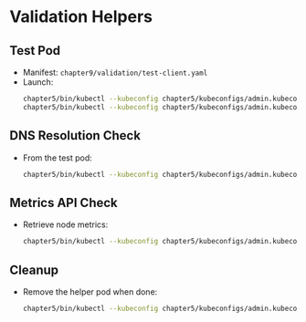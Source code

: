 # Validation Helpers

## Test Pod
- Manifest: `chapter9/validation/test-client.yaml`
- Launch:
  ```bash
  chapter5/bin/kubectl --kubeconfig chapter5/kubeconfigs/admin.kubeconfig apply -f chapter9/validation/test-client.yaml
  chapter5/bin/kubectl --kubeconfig chapter5/kubeconfigs/admin.kubeconfig wait pod/dns-metrics-check --for=condition=Ready
  ```

## DNS Resolution Check
- From the test pod:
  ```bash
  chapter5/bin/kubectl --kubeconfig chapter5/kubeconfigs/admin.kubeconfig exec dns-metrics-check -- nslookup kubernetes.default
  ```

## Metrics API Check
- Retrieve node metrics:
  ```bash
  chapter5/bin/kubectl --kubeconfig chapter5/kubeconfigs/admin.kubeconfig top nodes
  ```

## Cleanup
- Remove the helper pod when done:
  ```bash
  chapter5/bin/kubectl --kubeconfig chapter5/kubeconfigs/admin.kubeconfig delete -f chapter9/validation/test-client.yaml
  ```
